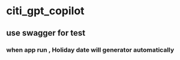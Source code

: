 # citi_gpt_copilot
## use swagger for test
### when app run , Holiday date will generator automatically
```